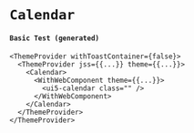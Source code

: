 # `Calendar`

#### `Basic Test (generated)`

```
<ThemeProvider withToastContainer={false}>
  <ThemeProvider jss={{...}} theme={{...}}>
    <Calendar>
      <WithWebComponent theme={{...}}>
        <ui5-calendar class="" />
      </WithWebComponent>
    </Calendar>
  </ThemeProvider>
</ThemeProvider>
```

